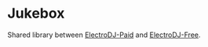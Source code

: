 Jukebox
=======

Shared library between [ElectroDJ-Paid](https://github.com/mdoleh/ElectroDJ_Paid) and [ElectroDJ-Free](https://github.com/mdoleh/ElectroDJ_Free).
